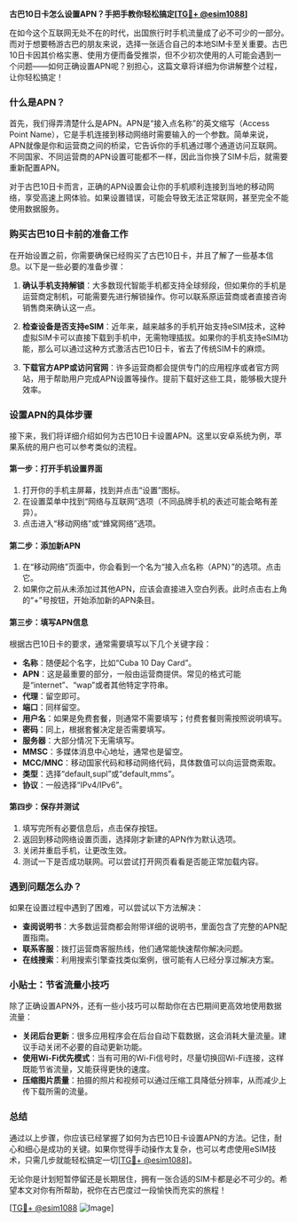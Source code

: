 **古巴10日卡怎么设置APN？手把手教你轻松搞定[[TG💪+ @esim1088](https://t.me/s/esim1088)]**

在如今这个互联网无处不在的时代，出国旅行时手机流量成了必不可少的一部分。而对于想要畅游古巴的朋友来说，选择一张适合自己的本地SIM卡至关重要。古巴10日卡因其价格实惠、使用方便而备受推崇，但不少初次使用的人可能会遇到一个问题——如何正确设置APN呢？别担心，这篇文章将详细为你讲解整个过程，让你轻松搞定！

### 什么是APN？

首先，我们得弄清楚什么是APN。APN是“接入点名称”的英文缩写（Access Point Name），它是手机连接到移动网络时需要输入的一个参数。简单来说，APN就像是你和运营商之间的桥梁，它告诉你的手机通过哪个通道访问互联网。不同国家、不同运营商的APN设置可能都不一样，因此当你换了SIM卡后，就需要重新配置APN。

对于古巴10日卡而言，正确的APN设置会让你的手机顺利连接到当地的移动网络，享受高速上网体验。如果设置错误，可能会导致无法正常联网，甚至完全不能使用数据服务。

### 购买古巴10日卡前的准备工作

在开始设置之前，你需要确保已经购买了古巴10日卡，并且了解了一些基本信息。以下是一些必要的准备步骤：

1. **确认手机支持解锁**：大多数现代智能手机都支持全球频段，但如果你的手机是运营商定制机，可能需要先进行解锁操作。你可以联系原运营商或者直接咨询销售商来确认这一点。
   
2. **检查设备是否支持eSIM**：近年来，越来越多的手机开始支持eSIM技术，这种虚拟SIM卡可以直接下载到手机中，无需物理插拔。如果你的手机支持eSIM功能，那么可以通过这种方式激活古巴10日卡，省去了传统SIM卡的麻烦。

3. **下载官方APP或访问官网**：许多运营商都会提供专门的应用程序或者官方网站，用于帮助用户完成APN设置等操作。提前下载好这些工具，能够极大提升效率。

### 设置APN的具体步骤

接下来，我们将详细介绍如何为古巴10日卡设置APN。这里以安卓系统为例，苹果系统的用户也可以参考类似的流程。

#### 第一步：打开手机设置界面

1. 打开你的手机主屏幕，找到并点击“设置”图标。
2. 在设置菜单中找到“网络与互联网”选项（不同品牌手机的表述可能会略有差异）。
3. 点击进入“移动网络”或“蜂窝网络”选项。

#### 第二步：添加新APN

1. 在“移动网络”页面中，你会看到一个名为“接入点名称（APN）”的选项。点击它。
2. 如果你之前从未添加过其他APN，应该会直接进入空白列表。此时点击右上角的“+”号按钮，开始添加新的APN条目。

#### 第三步：填写APN信息

根据古巴10日卡的要求，通常需要填写以下几个关键字段：

- **名称**：随便起个名字，比如“Cuba 10 Day Card”。
- **APN**：这是最重要的部分，一般由运营商提供。常见的格式可能是“internet”、“wap”或者其他特定字符串。
- **代理**：留空即可。
- **端口**：同样留空。
- **用户名**：如果是免费套餐，则通常不需要填写；付费套餐则需按照说明填写。
- **密码**：同上，根据套餐决定是否需要填写。
- **服务器**：大部分情况下无需填写。
- **MMSC**：多媒体消息中心地址，通常也是留空。
- **MCC/MNC**：移动国家代码和移动网络代码，具体数值可以向运营商索取。
- **类型**：选择“default,supl”或“default,mms”。
- **协议**：一般选择“IPv4/IPv6”。

#### 第四步：保存并测试

1. 填写完所有必要信息后，点击保存按钮。
2. 返回到移动网络设置页面，选择刚才新建的APN作为默认选项。
3. 关闭并重启手机，让更改生效。
4. 测试一下是否成功联网。可以尝试打开网页看看是否能正常加载内容。

### 遇到问题怎么办？

如果在设置过程中遇到了困难，可以尝试以下方法解决：

- **查阅说明书**：大多数运营商都会附带详细的说明书，里面包含了完整的APN配置指南。
- **联系客服**：拨打运营商客服热线，他们通常能快速帮你解决问题。
- **在线搜索**：利用搜索引擎查找类似案例，很可能有人已经分享过解决方案。

### 小贴士：节省流量小技巧

除了正确设置APN外，还有一些小技巧可以帮助你在古巴期间更高效地使用数据流量：

- **关闭后台更新**：很多应用程序会在后台自动下载数据，这会消耗大量流量。建议手动关闭不必要的自动更新功能。
- **使用Wi-Fi优先模式**：当有可用的Wi-Fi信号时，尽量切换回Wi-Fi连接，这样既能节省流量，又能获得更快的速度。
- **压缩图片质量**：拍摄的照片和视频可以通过压缩工具降低分辨率，从而减少上传下载所需的流量。

### 总结

通过以上步骤，你应该已经掌握了如何为古巴10日卡设置APN的方法。记住，耐心和细心是成功的关键。如果你觉得手动操作太复杂，也可以考虑使用eSIM技术，只需几步就能轻松搞定一切[[TG💪+ @esim1088](https://t.me/s/esim1088)]。

无论你是计划短暂停留还是长期居住，拥有一张合适的SIM卡都是必不可少的。希望本文对你有所帮助，祝你在古巴度过一段愉快而充实的旅程！

[[TG💪+ @esim1088](https://t.me/s/esim1088) ![Image](https://i.postimg.cc/4NQfJmqS/Snipaste-2025-05-13-00-14-12.png)]